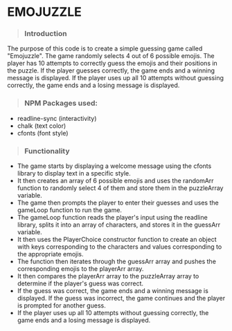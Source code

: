 # EMOJUZZLE

> ### Introduction
The purpose of this code is to create a simple guessing game called "Emojuzzle". The game randomly selects 4 out of 6 possible emojis. The player has 10 attempts to correctly guess the emojis and their positions in the puzzle. If the player guesses correctly, the game ends and a winning message is displayed. If the player uses up all 10 attempts without guessing correctly, the game ends and a losing message is displayed.

 > ### NPM Packages used:
- readline-sync (interactivity)
- chalk        (text color)
- cfonts (font style)


> ### Functionality 

- The game starts by displaying a welcome message using the cfonts library to display text in a specific style. 
- It then creates an array of 6 possible emojis and uses the randomArr function to randomly select 4 of them and store them in the puzzleArray variable. 
- The game then prompts the player to enter their guesses and uses the gameLoop function to run the game.
- The gameLoop function reads the player's input using the readline library, splits it into an array of characters, and stores it in the guessArr variable. 
- It then uses the PlayerChoice constructor function to create an object with keys corresponding to the characters and values corresponding to the appropriate emojis. 
- The function then iterates through the guessArr array and pushes the corresponding emojis to the playerArr array. 
- It then compares the playerArr array to the puzzleArray array to determine if the player's guess was correct. 
- If the guess was correct, the game ends and a winning message is displayed. If the guess was incorrect, the game continues and the player is prompted for another guess. 
- If the player uses up all 10 attempts without guessing correctly, the game ends and a losing message is displayed.